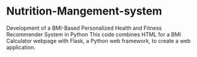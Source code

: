 # Nutrition-Mangement-system
Development of a BMI-Based Personalized Health and Fitness Recommender System in Python
This code combines HTML for a BMI Calculator webpage with Flask, a Python web  framework, to create a web application.

